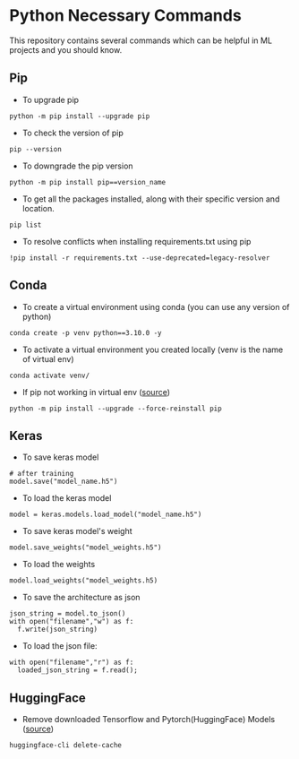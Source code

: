 # **Python Necessary Commands**

This repository contains several commands which can be helpful in ML projects and you should know.

## Pip

- To upgrade pip
```
python -m pip install --upgrade pip
```
- To check the version of pip
```
pip --version
```
- To downgrade the pip version
```
python -m pip install pip==version_name
```
- To get all the packages installed, along with their specific version and location.
```
pip list
```
- To resolve conflicts when installing requirements.txt using pip
```
!pip install -r requirements.txt --use-deprecated=legacy-resolver
```
## Conda

- To create a virtual environment using conda (you can use any version of python)
```
conda create -p venv python==3.10.0 -y
```
- To activate a virtual environment you created locally (venv is the name of virtual env)
```
conda activate venv/
```
- If pip not working in virtual env ([source](https://stackoverflow.com/questions/37220055/pip-fatal-error-in-launcher-unable-to-create-process-using))
```
python -m pip install --upgrade --force-reinstall pip
```
## Keras

- To save keras model
```
# after training
model.save("model_name.h5")
```
- To load the keras model
```
model = keras.models.load_model("model_name.h5")
```
- To save keras model's weight
```
model.save_weights("model_weights.h5")
```
- To load the weights
```
model.load_weights("model_weights.h5)
```
- To save the architecture as json
```
json_string = model.to_json()
with open("filename","w") as f:
  f.write(json_string)
```
- To load the json file:
```
with open("filename","r") as f:
  loaded_json_string = f.read();
```
## HuggingFace

- Remove downloaded Tensorflow and Pytorch(HuggingFace) Models ([source](https://stackoverflow.com/questions/65037368/remove-downloaded-tensorflow-and-pytorchhugging-face-models))
```
huggingface-cli delete-cache
```
